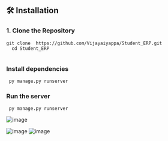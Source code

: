  <h2>🛠 Installation</h2>

  <h3>1. Clone the Repository</h3>
  <pre><code>git clone  https://github.com/Vijayaiyappa/Student_ERP.git
  cd Student_ERP
  </code></pre>
      <h3>Install dependencies</h3>
  <pre><code> py manage.py runserver </code></pre>
    <h3>Run the server </h3>
  <pre><code> py manage.py runserver </code></pre>
  
![image](https://github.com/user-attachments/assets/c26977f8-98db-4cf9-9ace-77b8faf9fd22)

![image](https://github.com/user-attachments/assets/4ad851bb-260e-4299-a3cf-22d2b4639b4b)
![image](https://github.com/user-attachments/assets/087ba8fc-2413-4316-9d87-0a2ca2950943)

